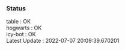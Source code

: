 ### Status


table : OK  
hogwarts : OK  
icy-bot : OK  
Latest Update : 2022-07-07 20:09:39.670201
